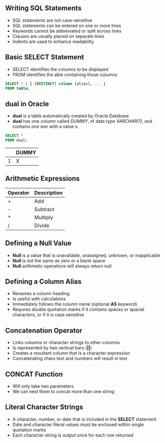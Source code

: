 ## Writing SQL Statements
- SQL statements are not case-sensitive
- SQL statements can be entered on one or more lines
- Keywords cannot be abbreviated or split across lines
- Clauses are usually placed on separate lines
- Indents are used to enhance readability

## Basic SELECT Statement
- SELECT identifies the columns to be displayed
- FROM identifies the able containing those columns

```sql
SELECT * | { [DISTINCT] column [alias], ... }
FROM table;
```

## dual in Oracle
- **dual** is a table automatically created by Oracle Database
- **dual** has one column called _DUMMY_, of data type _VARCHAR(1)_, and contains one wor with a value _x_.

```sql
SELECT *
FROM dual;
```
|   | DUMMY |
|---|-------|
| 1 |   X   |

## Arithmetic Expressions
| Operator | Description |
|----------|-------------|
| +        | Add         |
| -        | Subtract    |
| *        | Multiply    |
| /        | Divide      |

## Defining a Null Value
- **Null** is a value that is unavailable, unassigned, unknown, or inapplicable
- **Null** is not the same as zero or a blank space
- **Null** arithmetic operations will always return null

## Defining a Column Alias
- Renames a column heading
- Is useful with calculations
- Immediately follows the column name (optional **AS** keyword)
- Requires double quotation marks if it contains spaces or spacial characters, or if it is case sensitive

## Concatenation Operator
- Links columns or character strings to other columns
- Is represented by two vertical bars (**||**)
- Creates a resultant column that is a character expression
- Concatenating chars text and numbers will result in text

## CONCAT Function
- Will only take two parameters
- We can nest them to concat more than one string

## Literal Character Strings
- A character, number, or date that is included in the **SELECT** statement
- Date and character literal values must be enclosed within single quotation marks
- Each character string is output once for each row returned

